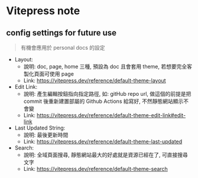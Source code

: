 # Vitepress note

## config settings for future use
> 有機會應用於 personal docs 的設定
- Layout:
  - 說明: doc, page, home 三種, 預設為 doc 且會套用 theme, 若想要完全客製化頁面可使用 page
  - Link: https://vitepress.dev/reference/default-theme-layout
- Edit Link:
  - 說明: 產生編輯按鈕指向指定路徑, 如: gitHub repo url, 做這個的前提是把 commit 後重新建置部屬的 Github Actions 給寫好, 不然靜態網站顯示不會變
  -  Link: https://vitepress.dev/reference/default-theme-edit-link#edit-link
- Last Updated String: 
  - 說明: 最後更新時間
  -  Link: https://vitepress.dev/reference/default-theme-last-updated
- Search: 
  - 說明: 全域頁面搜尋, 靜態網站最大的好處就是資源已經在了, 可直接搜尋文字
  -  Link: https://vitepress.dev/reference/default-theme-search
